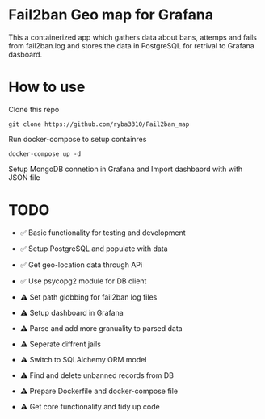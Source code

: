# Fail2ban Geo map for Grafana


This a containerized app which gathers data about bans, attemps and fails from fail2ban.log and stores the data in PostgreSQL for retrival to Grafana dasboard.


# How to use
Clone this repo
```
git clone https://github.com/ryba3310/Fail2ban_map
```
Run docker-compose to setup containres
```
docker-compose up -d
```
Setup MongoDB connetion in Grafana and Import dashbaord with with JSON file


# TODO

- ✅ Basic functionality for testing and development

- ✅ Setup PostgreSQL and populate with data

- ✅ Get geo-location data through APi

- ✅️ Use psycopg2 module for DB client

- ⚠️ Set path globbing for fail2ban log files

- ⚠️ Setup dashboard in Grafana

- ⚠️ Parse and add more granuality to parsed data

- ⚠️ Seperate diffrent jails

- ⚠️ Switch to SQLAlchemy ORM model

- ⚠️ Find and delete unbanned records from DB

- ⚠️ Prepare Dockerfile and docker-compose file

- ⚠️ Get core functionality and tidy up code